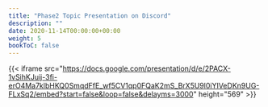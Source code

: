 ```yaml
---
title: "Phase2 Topic Presentation on Discord"
description: ""
date: 2020-11-14T00:00:00+00:00
weight: 5
bookToC: false
---
```


{{< iframe src="https://docs.google.com/presentation/d/e/2PACX-1vSihKJuij-3fi-erO4Ma7klbHKQ0SmqdFfE_wf5CV1qp0FQaK2mS_BrX5U9l0iYIVeDKn9UG-FLxSq2/embed?start=false&loop=false&delayms=3000" height="569" >}}

